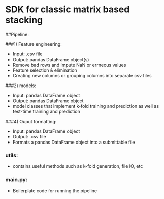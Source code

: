 # SDK for classic matrix based stacking 

##Pipeline:

###1) Feature engineering:
 - Input: .csv file
 - Output: pandas DataFrame object(s)
 - Remove bad rows and impute NaN or errneous values
 - Feature selection & elimination
 - Creating new columns or grouping columns into separate csv files

###2) models:
 - Input: pandas DataFrame object
 - Output: pandas DataFrame object
 - model classes that implement k-fold training and prediction as well as test-time training and prediction

###4) Ouput formatting:
 - Input: pandas DataFrame object
 - Output: .csv file
 - Formats a pandas DataFrame object into a submittable file

### utils:
 - contains useful methods such as k-fold generation, file IO, etc

### main.py:
 - Boilerplate code for running the pipeline
